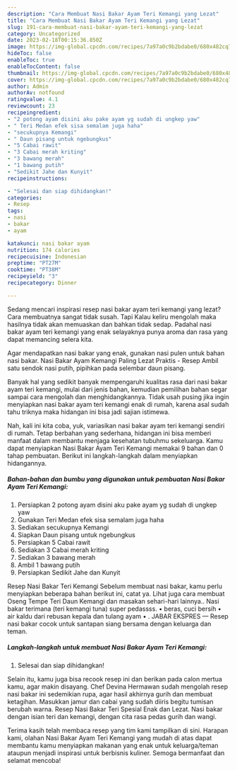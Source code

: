 ```yaml
---
description: "Cara Membuat Nasi Bakar Ayam Teri Kemangi yang Lezat"
title: "Cara Membuat Nasi Bakar Ayam Teri Kemangi yang Lezat"
slug: 191-cara-membuat-nasi-bakar-ayam-teri-kemangi-yang-lezat
category: Uncategorized
date: 2023-02-18T00:15:36.850Z
image: https://img-global.cpcdn.com/recipes/7a97a0c9b2bdabe0/680x482cq70/nasi-bakar-ayam-teri-kemangi-foto-resep-utama.jpg
hideToc: false
enableToc: true
enableTocContent: false
thumbnail: https://img-global.cpcdn.com/recipes/7a97a0c9b2bdabe0/680x482cq70/nasi-bakar-ayam-teri-kemangi-foto-resep-utama.jpg
cover: https://img-global.cpcdn.com/recipes/7a97a0c9b2bdabe0/680x482cq70/nasi-bakar-ayam-teri-kemangi-foto-resep-utama.jpg
author: Admin
authorAv: notfound
ratingvalue: 4.1
reviewcount: 23
recipeingredient:
- "2 potong ayam disini aku pake ayam yg sudah di ungkep yaw"
- " Teri Medan efek sisa semalam juga haha"
- "secukupnya Kemangi"
- " Daun pisang untuk ngebungkus"
- "5 Cabai rawit"
- "3 Cabai merah kriting"
- "3 bawang merah"
- "1 bawang putih"
- "Sedikit Jahe dan Kunyit"
recipeinstructions:

- "Selesai dan siap dihidangkan!"
categories:
- Resep
tags:
- nasi
- bakar
- ayam

katakunci: nasi bakar ayam 
nutrition: 174 calories
recipecuisine: Indonesian
preptime: "PT27M"
cooktime: "PT38M"
recipeyield: "3"
recipecategory: Dinner

---
```



Sedang mencari inspirasi resep nasi bakar ayam teri kemangi yang lezat? Cara membuatnya sangat tidak susah. Tapi Kalau keliru mengolah maka hasilnya tidak akan memuaskan dan bahkan tidak sedap. Padahal nasi bakar ayam teri kemangi yang enak selayaknya punya aroma dan rasa yang dapat memancing selera kita.


Agar mendapatkan nasi bakar yang enak, gunakan nasi pulen untuk bahan nasi bakar. Nasi Bakar Ayam Kemangi Paling Lezat Praktis - Resep Ambil satu sendok nasi putih, pipihkan pada selembar daun pisang.

Banyak hal yang sedikit banyak mempengaruhi kualitas rasa dari nasi bakar ayam teri kemangi, mulai dari jenis bahan, kemudian pemilihan bahan segar sampai cara mengolah dan menghidangkannya. Tidak usah pusing jika ingin menyiapkan nasi bakar ayam teri kemangi enak di rumah, karena asal sudah tahu triknya maka hidangan ini bisa jadi sajian istimewa.


Nah, kali ini kita coba, yuk, variasikan nasi bakar ayam teri kemangi sendiri di rumah. Tetap berbahan yang sederhana, hidangan ini bisa memberi manfaat dalam membantu menjaga kesehatan tubuhmu sekeluarga. Kamu dapat menyiapkan Nasi Bakar Ayam Teri Kemangi memakai 9 bahan dan 0 tahap pembuatan. Berikut ini langkah-langkah dalam menyiapkan hidangannya.

<!--inarticleads1-->

##### Bahan-bahan dan bumbu yang digunakan untuk pembuatan Nasi Bakar Ayam Teri Kemangi:

1. Persiapkan 2 potong ayam disini aku pake ayam yg sudah di ungkep yaw
1. Gunakan  Teri Medan efek sisa semalam juga haha
1. Sediakan secukupnya Kemangi
1. Siapkan  Daun pisang untuk ngebungkus
1. Persiapkan 5 Cabai rawit
1. Sediakan 3 Cabai merah kriting
1. Sediakan 3 bawang merah
1. Ambil 1 bawang putih
1. Persiapkan Sedikit Jahe dan Kunyit


Resep Nasi Bakar Teri Kemangi Sebelum membuat nasi bakar, kamu perlu menyiapkan beberapa bahan berikut ini, catat ya. Lihat juga cara membuat Oseng Tempe Teri Daun Kemangi dan masakan sehari-hari lainnya.. Nasi bakar terimana (teri kemangi tuna) super pedassss. • beras, cuci bersih • air kaldu dari rebusan kepala dan tulang ayam • . JABAR EKSPRES — Resep nasi bakar cocok untuk santapan siang bersama dengan keluarga dan teman. 

<!--inarticleads2-->

##### Langkah-langkah untuk membuat Nasi Bakar Ayam Teri Kemangi:


1. Selesai dan siap dihidangkan!

Selain itu, kamu juga bisa recook resep ini dan berikan pada calon mertua kamu, agar makin disayang. Chef Devina Hermawan sudah mengolah resep nasi bakar ini sedemikian rupa, agar hasil akhirnya gurih dan membuat ketagihan. Masukkan jamur dan cabai yang sudah diiris begitu tumisan berubah warna. Resep Nasi Bakar Teri Spesial Enak dan Lezat. Nasi bakar dengan isian teri dan kemangi, dengan cita rasa pedas gurih dan wangi. 

Terima kasih telah membaca resep yang tim kami tampilkan di sini. Harapan kami, olahan Nasi Bakar Ayam Teri Kemangi yang mudah di atas dapat membantu kamu menyiapkan makanan yang enak untuk keluarga/teman ataupun menjadi inspirasi untuk berbisnis kuliner. Semoga bermanfaat dan selamat mencoba!
